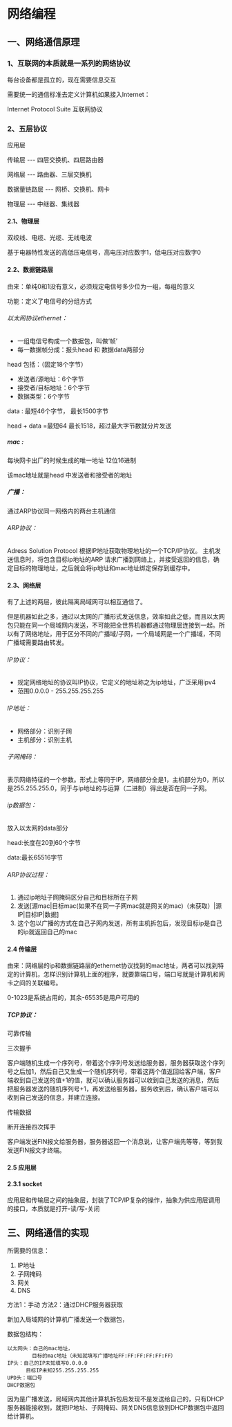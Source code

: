 # 网络编程

## 一、网络通信原理

### 1、互联网的本质就是一系列的网络协议
每台设备都是孤立的，现在需要信息交互

需要统一的通信标准去定义计算机如果接入Internet：  

Internet Protocol Suite 互联网协议

### 2、五层协议

应用层

传输层 --- 四层交换机、四层路由器

网络层 --- 路由器、三层交换机

数据量链路层 --- 网桥、交换机、网卡

物理层 --- 中继器、集线器

#### 2.1、物理层

双绞线、电缆、光缆、无线电波

基于电器特性发送的高低压电信号，高电压对应数字1，低电压对应数字0

#### 2.2、数据链路层

由来：单纯0和1没有意义，必须规定电信号多少位为一组，每组的意义

功能：定义了电信号的分组方式

###### 以太网协议ethernet：

- 一组电信号构成一个数据包，叫做‘帧’
- 每一数据帧分成：报头head 和 数据data两部分

head 包括：（固定18个字节）
  
- 发送者/源地址：6个字节 
- 接受者/目标地址：6个字节
- 数据类型：6个字节

data : 最短46个字节， 最长1500字节

head + data =最短64 最长1518，超过最大字节数就分片发送

##### mac :

每块网卡出厂的时候生成的唯一地址 12位16进制

该mac地址就是head 中发送者和接受者的地址

##### 广播：

通过ARP协议同一网络内的两台主机通信

###### ARP协议：

Adress Solution Protocol 根据IP地址获取物理地址的一个TCP/IP协议。
主机发送信息时，将包含目标ip地址的ARP 请求广播到网络上，并接受返回的信息，确定目标的物理地址，之后就会将ip地址和mac地址绑定保存到缓存中。

#### 2.3、网络层

有了上述的两层，彼此隔离局域网可以相互通信了。

但是机器如此之多，通过以太网的广播形式发送信息，效率如此之低，而且以太网包只能在同一个局域网内发送，不可能把全世界机器都通过物理层连接到一起。所以有了网络地址，用于区分不同的广播域/子网，一个局域网是一个广播域，不同广播域需要路由转发。

###### IP协议：
- 规定网络地址的协议叫IP协议，它定义的地址称之为ip地址，广泛采用ipv4
- 范围0.0.0.0 - 255.255.255.255

###### IP地址：
- 网络部分：识别子网
- 主机部分：识别主机

###### 子网掩码：

表示网络特征的一个参数。形式上等同于IP，网络部分全是1，主机部分为0，所以是255.255.255.0，同于与ip地址的与运算（二进制）得出是否在同一子网。


###### ip数据包：
放入以太网的data部分

head:长度在20到60个字节


data:最长65516字节

###### ARP协议过程：

1. 通过ip地址子网掩码区分自己和目标所在子网
2. 发送[源mac|目标mac(如果不在同一子网mac就是网关的mac)（未获取）|源IP|目标IP|数据]
3. 这个包以广播的方式在自己子网内发送，所有主机拆包后，发现目标ip是自己的ip就返回自己的mac

#### 2.4 传输层

由来：网络层的ip和数据链路层的ethernet协议找到的mac地址，两者可以找到特定的计算机，怎样识别计算机上面的程序，就要靠端口号，端口号就是计算机和网卡之间的关联编号。

0-1023是系统占用的，其余-65535是用户可用的

##### TCP协议：

可靠传输

三次握手

客户端随机生成一个序列号，带着这个序列号发送给服务器，服务器获取这个序列号之后加1，然后自己又生成一个随机序列号，带着这两个值返回给客户端，客户端收到自己发送的值+1的值，就可以确认服务器可以收到自己发送的消息，然后把服务器发送的随机序列号+1，再发送给服务器，服务收到后，确认客户端可以收到自己发送的信息，并建立连接。

传输数据

断开连接四次挥手

客户端发送FIN报文给服务器，服务器返回一个消息说，让客户端先等等，等到我发送FIN报文才终端。


#### 2.5 应用层



#### 2.3.1 socket

应用层和传输层之间的抽象层，封装了TCP/IP复杂的操作，抽象为供应用层调用的接口，本质就是打开-读/写-关闭


## 三、网络通信的实现

所需要的信息：
1. IP地址
2. 子网掩码
3. 网关
4. DNS

方法1：手动
方法2：通过DHCP服务器获取

新加入局域网的计算机广播发送一个数据包，

数据包结构：

	以太网头：自己的mac地址，
			目标的mac地址（未知就填写广播地址FF:FF:FF:FF:FF:FF）
	IP头：自己的IP未知填写0.0.0.0
		  目标IP未知255.255.255.255
	UPD头：端口号
	DHCP数据包

因为是广播发送，局域网内其他计算机拆包后发现不是发送给自己的，只有DHCP服务器能接收到，就把IP地址、子网掩码、网关DNS信息放到DHCP数据包中返回给计算机。



